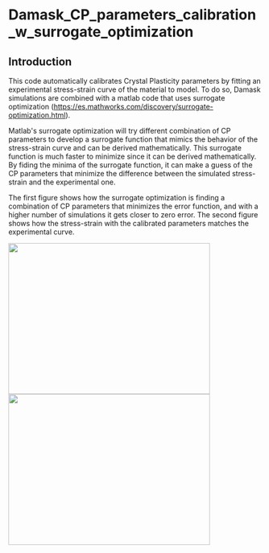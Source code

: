 # Damask_CP_parameters_calibration_w_surrogate_optimization

## Introduction

This code automatically calibrates Crystal Plasticity parameters by fitting an experimental stress-strain curve of the material to model. To do so, Damask simulations are combined with a matlab code that uses surrogate optimization (https://es.mathworks.com/discovery/surrogate-optimization.html).

Matlab's surrogate optimization will try different combination of CP parameters to develop a surrogate function that mimics the behavior of the stress-strain curve and can be derived mathematically. This surrogate function is much faster to minimize since it can be derived mathematically. By fiding the minima of the surrogate function, it can make a guess of the CP parameters that minimize the difference between the simulated stress-strain and the experimental one.

The first figure shows how the surrogate optimization is finding a combination of CP parameters that minimizes the error function, and with a higher number of simulations it gets closer to zero error. The second figure shows how the stress-strain with the calibrated parameters matches the experimental curve.

<img src="https://github.com/Strathclyde-AFRC-Computational-Sciences/Damask_CP_parameters_calibration_w_surrogate_optimization/assets/93150422/4f6a57ac-8fe5-461d-9061-58697c72cc36" height="300" width="400">

<img src="https://github.com/Strathclyde-AFRC-Computational-Sciences/Damask_CP_parameters_calibration_w_surrogate_optimization/assets/93150422/e7e857fd-6935-4ce7-8d0c-7846315b724a" height="300" width="400">

